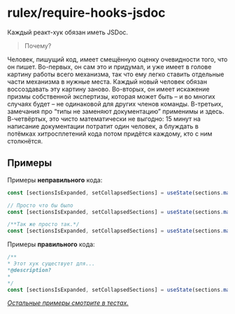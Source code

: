 # rulex/require-hooks-jsdoc

Каждый реакт-хук обязан иметь JSDoc.

> Почему?

Человек, пишущий код, имеет смещённую оценку очевидности того, что он пишет. Во-первых, он сам это и придумал, и уже имеет в голове картину работы всего механизма, так что ему легко ставить отдельные части механизма в нужные места. Каждый новый человек обязан воссоздавать эту картину заново. Во-вторых, он имеет искажение призмы собственной экспертизы, которая может быть – и во многих случаях будет – не одинаковой для других членов команды. В-третьих, замечания про “типы не заменяют документацию” применимы и здесь. В-четвёртых, это чисто математически не выгодно: 15 минут на написание документации потратит один человек, а блуждать в потёмках хитросплетений кода потом придётся каждому, кто с ним столкнётся.

## Примеры

Примеры **неправильного** кода:

```js
const [sectionsIsExpanded, setCollapsedSections] = useState(sections.map(() => false));
```

```js
// Просто что бы было
const [sectionsIsExpanded, setCollapsedSections] = useState(sections.map(() => false));
```


```js
/**Так же просто так.*/
const [sectionsIsExpanded, setCollapsedSections] = useState(sections.map(() => false));
```


Примеры **правильного** кода:

```js
/**
* Этот хук существует для...
*@description?
*
*/
const [sectionsIsExpanded, setCollapsedSections] = useState(sections.map(() => false));
```

[*Остальные примеры смотрите в тестах.*](../../../tests/lib/rules/ginny/no-compound-selector.js)